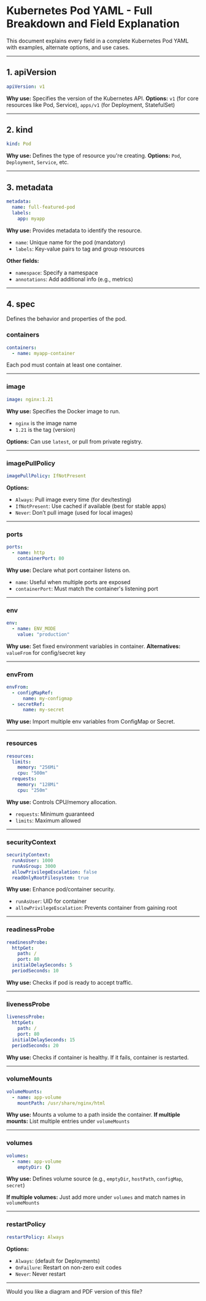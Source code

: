 # Kubernetes Pod YAML - Full Breakdown and Field Explanation

This document explains every field in a complete Kubernetes Pod YAML with examples, alternate options, and use cases.

---

## **1. apiVersion**

```yaml
apiVersion: v1
```

**Why use:** Specifies the version of the Kubernetes API.
**Options:** `v1` (for core resources like Pod, Service), `apps/v1` (for Deployment, StatefulSet)

---

## **2. kind**

```yaml
kind: Pod
```

**Why use:** Defines the type of resource you're creating.
**Options:** `Pod`, `Deployment`, `Service`, etc.

---

## **3. metadata**

```yaml
metadata:
  name: full-featured-pod
  labels:
    app: myapp
```

**Why use:** Provides metadata to identify the resource.

* `name`: Unique name for the pod (mandatory)
* `labels`: Key-value pairs to tag and group resources

**Other fields:**

* `namespace`: Specify a namespace
* `annotations`: Add additional info (e.g., metrics)

---

## **4. spec**

Defines the behavior and properties of the pod.

### **containers**

```yaml
containers:
  - name: myapp-container
```

Each pod must contain at least one container.

---

### **image**

```yaml
image: nginx:1.21
```

**Why use:** Specifies the Docker image to run.

* `nginx` is the image name
* `1.21` is the tag (version)

**Options:** Can use `latest`, or pull from private registry.

---

### **imagePullPolicy**

```yaml
imagePullPolicy: IfNotPresent
```

**Options:**

* `Always`: Pull image every time (for dev/testing)
* `IfNotPresent`: Use cached if available (best for stable apps)
* `Never`: Don’t pull image (used for local images)

---

### **ports**

```yaml
ports:
  - name: http
    containerPort: 80
```

**Why use:** Declare what port container listens on.

* `name`: Useful when multiple ports are exposed
* `containerPort`: Must match the container's listening port

---

### **env**

```yaml
env:
  - name: ENV_MODE
    value: "production"
```

**Why use:** Set fixed environment variables in container.
**Alternatives:** `valueFrom` for config/secret key

---

### **envFrom**

```yaml
envFrom:
  - configMapRef:
      name: my-configmap
  - secretRef:
      name: my-secret
```

**Why use:** Import multiple env variables from ConfigMap or Secret.

---

### **resources**

```yaml
resources:
  limits:
    memory: "256Mi"
    cpu: "500m"
  requests:
    memory: "128Mi"
    cpu: "250m"
```

**Why use:** Controls CPU/memory allocation.

* `requests`: Minimum guaranteed
* `limits`: Maximum allowed

---

### **securityContext**

```yaml
securityContext:
  runAsUser: 1000
  runAsGroup: 3000
  allowPrivilegeEscalation: false
  readOnlyRootFilesystem: true
```

**Why use:** Enhance pod/container security.

* `runAsUser`: UID for container
* `allowPrivilegeEscalation`: Prevents container from gaining root

---

### **readinessProbe**

```yaml
readinessProbe:
  httpGet:
    path: /
    port: 80
  initialDelaySeconds: 5
  periodSeconds: 10
```

**Why use:** Checks if pod is ready to accept traffic.

---

### **livenessProbe**

```yaml
livenessProbe:
  httpGet:
    path: /
    port: 80
  initialDelaySeconds: 15
  periodSeconds: 20
```

**Why use:** Checks if container is healthy. If it fails, container is restarted.

---

### **volumeMounts**

```yaml
volumeMounts:
  - name: app-volume
    mountPath: /usr/share/nginx/html
```

**Why use:** Mounts a volume to a path inside the container.
**If multiple mounts:** List multiple entries under `volumeMounts`

---

### **volumes**

```yaml
volumes:
  - name: app-volume
    emptyDir: {}
```

**Why use:** Defines volume source (e.g., `emptyDir`, `hostPath`, `configMap`, `secret`)

**If multiple volumes:** Just add more under `volumes` and match names in `volumeMounts`

---

### **restartPolicy**

```yaml
restartPolicy: Always
```

**Options:**

* `Always`: (default for Deployments)
* `OnFailure`: Restart on non-zero exit codes
* `Never`: Never restart

---

Would you like a diagram and PDF version of this file?
